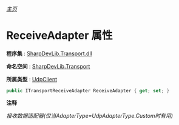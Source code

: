 ###### [主页](./Index.md "主页")

# ReceiveAdapter 属性

**程序集** : [SharpDevLib.Transport.dll](./SharpDevLib.Transport.assembly.md "SharpDevLib.Transport.dll")

**命名空间** : [SharpDevLib.Transport](./SharpDevLib.Transport.namespace.md "SharpDevLib.Transport")

**所属类型** : [UdpClient](./SharpDevLib.Transport.UdpClient.md "UdpClient")

``` csharp
public ITransportReceiveAdapter ReceiveAdapter { get; set; }
```

**注释**

*接收数据适配器(仅当AdapterType=UdpAdapterType.Custom时有用)*



